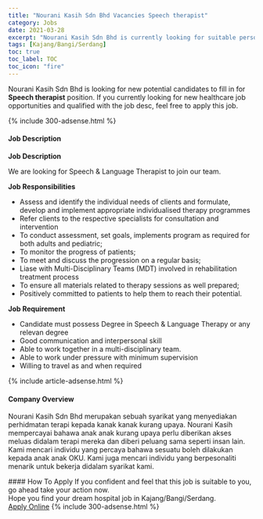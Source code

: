 ```yaml
---
title: "Nourani Kasih Sdn Bhd Vacancies Speech therapist" 
category: Jobs 
date: 2021-03-28 
excerpt: "Nourani Kasih Sdn Bhd is currently looking for suitable person to fill in the Speech therapist which positioned at Kajang/Bangi/Serdang" 
tags: [Kajang/Bangi/Serdang] 
toc: true 
toc_label: TOC 
toc_icon: "fire" 
--- 
```


<p>Nourani Kasih Sdn Bhd is looking for new potential candidates to fill in for <b>Speech therapist</b> position. If you currently looking for new healthcare job opportunities and qualified with the job desc, feel free to apply this job.
</p>{% include 300-adsense.html %} 
<div><div><h4>Job Description</h4></div><div><div><span><div><p><strong>Job Description</strong></p><p>We are looking for Speech &amp; Language Therapist to join our team.</p><p><strong>Job Responsibilities</strong></p><ul><li>Assess and identify the individual needs of clients and formulate, develop and implement appropriate individualised therapy programmes</li><li>Refer clients to the respective specialists for consultation and intervention</li><li>To conduct assessment, set goals, implements program as required for both adults and pediatric;</li><li>To monitor the progress of patients;</li><li>To meet and discuss the progression on a regular basis;</li><li>Liase with Multi-Disciplinary Teams (MDT) involved in rehabilitation treatment process</li><li>To ensure all materials related to therapy sessions as well prepared;</li><li>Positively committed to patients to help them to reach their potential.</li></ul><p><strong>Job Requirement</strong></p><ul><li>Candidate must possess Degree in Speech &amp; Language Therapy or any relevan degree</li><li>Good communication and interpersonal skill</li><li>Able to work together in a multi-disciplinary team.</li><li>Able to work under pressure with minimum supervision</li><li>Willing to travel as and when required</li></ul></div></span></div></div></div> 
{% include article-adsense.html %} 
<div><div><h4>Company Overview</h4></div><div><div><span><div><p>Nourani Kasih Sdn Bhd merupakan sebuah syarikat yang menyediakan perhidmatan terapi kepada kanak kanak kurang upaya. Nourani Kasih mempercayai bahawa anak anak kurang upaya perlu diberikan akses meluas didalam terapi mereka dan diberi peluang sama seperti insan lain. Kami mencari individu yang percaya bahawa sesuatu boleh dilakukan kepada anak anak OKU. Kami juga mencari individu yang berpesonaliti menarik untuk bekerja didalam syarikat kami.</p></div></span></div></div></div> 
#### How To Apply 
If you confident and feel that this job is suitable to you, go ahead take your action now. <br/> 
Hope you find your dream hospital job in Kajang/Bangi/Serdang. <br/> 
<a href="https://www.jobstreet.com.my/en/job/speech-therapist-4505385?jobId=jobstreet-my-job-4505385" class="btn btn--warning" target="_blank" rel="nofollow noopenner">Apply Online</a> 
{% include 300-adsense.html %} 